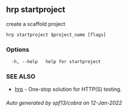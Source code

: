 ## hrp startproject

create a scaffold project

```
hrp startproject $project_name [flags]
```

### Options

```
  -h, --help   help for startproject
```

### SEE ALSO

* [hrp](hrp.md)	 - One-stop solution for HTTP(S) testing.

###### Auto generated by spf13/cobra on 12-Jan-2022

